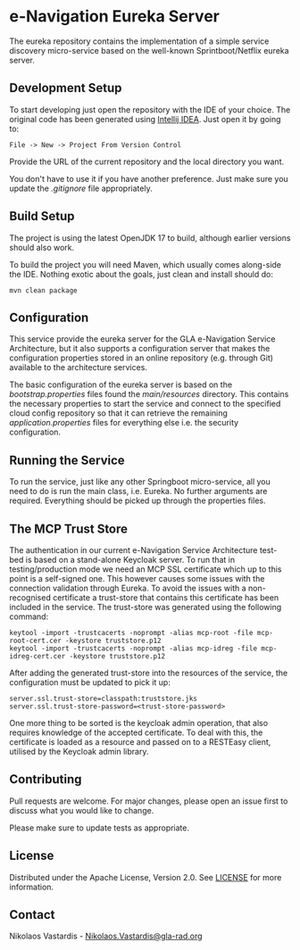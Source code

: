 # e-Navigation Eureka Server
The eureka repository contains the implementation of a simple service discovery
micro-service based on the well-known Sprintboot/Netflix eureka server.

## Development Setup
To start developing just open the repository with the IDE of your choice. The 
original code has been generated using 
[Intellij IDEA](https://www.jetbrains.com/idea). Just open it by going to:
    
    File -> New -> Project From Version Control

Provide the URL of the current repository and the local directory you want. 

You don't have to use it if you have another preference. Just make sure you 
update the *.gitignore* file appropriately.

## Build Setup
The project is using the latest OpenJDK 17 to build, although earlier versions
should also work.

To build the project you will need Maven, which usually comes along-side the 
IDE. Nothing exotic about the goals, just clean and install should do:

    mvn clean package

## Configuration
This service provide the eureka server for the GLA e-Navigation Service
Architecture, but it also supports a configuration server that makes the
configuration properties stored in an online repository (e.g. through Git)
available to the architecture services.

The basic configuration of the eureka server is based on the 
*bootstrap.properties* files found the *main/resources* directory. This 
contains the necessary properties to start the service and connect to the
specified cloud config repository so that it can retrieve the remaining
*application.properties* files for everything else i.e. the security 
configuration.

## Running the Service
To run the service, just like any other Springboot micro-service, all you need
to do is run the main class, i.e. Eureka. No further arguments are
required. Everything should be picked up through the properties files.

## The MCP Trust Store
The authentication in our current e-Navigation Service Architecture test-bed is
based on a stand-alone  Keycloak server. To run that in testing/production mode
we need an MCP SSL certificate which up to this point is a self-signed one.
This however causes some issues with the connection validation through Eureka. To
avoid the issues with a non-recognised certificate a trust-store that contains
this certificate has been included in the service. The trust-store was generated
using the following command:

    keytool -import -trustcacerts -noprompt -alias mcp-root -file mcp-root-cert.cer -keystore truststore.p12
    keytool -import -trustcacerts -noprompt -alias mcp-idreg -file mcp-idreg-cert.cer -keystore truststore.p12

After adding the generated trust-store into the resources of the service, the
configuration must be updated to pick it up:

    server.ssl.trust-store=classpath:truststore.jks
    server.ssl.trust-store-password=<trust-store-password>

One more thing to be sorted is the keycloak admin operation, that also requires
knowledge of the accepted certificate. To deal with this, the certificate is
loaded as a resource and passed on to a RESTEasy client, utilised by the
Keycloak admin library.

## Contributing
Pull requests are welcome. For major changes, please open an issue first to
discuss what you would like to change.

Please make sure to update tests as appropriate.

## License
Distributed under the Apache License, Version 2.0. See [LICENSE](./LICENSE) for
more information.

## Contact
Nikolaos Vastardis - Nikolaos.Vastardis@gla-rad.org

